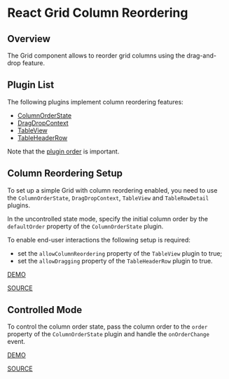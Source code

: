 # React Grid Column Reordering

## Overview

The Grid component allows to reorder grid columns using the drag-and-drop feature.

## Plugin List

The following plugins implement column reordering features:
- [ColumnOrderState](../reference/column-order-state.md)
- [DragDropContext](../reference/drag-drop-context.md)
- [TableView](../reference/table-view.md)
- [TableHeaderRow](../reference/table-header-row.md)

Note that the [plugin order](../README.md#plugin-order) is important.

## Column Reordering Setup

To set up a simple Grid with column reordering enabled, you need to use the `ColumnOrderState`, `DragDropContext`, `TableView` and `TableRowDetail` plugins.

In the uncontrolled state mode, specify the initial column order by the `defaultOrder` property of the `ColumnOrderState` plugin.

To enable end-user interactions the following setup is required:
- set the `allowColumnReordering` property of the `TableView` plugin to true;
- set the `allowDragging` property of the `TableHeaderRow` plugin to true.

[DEMO](http://devexpress.github.io/devextreme-reactive/react/grid/demos/#/column-reordering/uncontrolled)

[SOURCE](https://github.com/DevExpress/devextreme-reactive/tree/master/packages/dx-react-demos/src/bootstrap3/column-reordering/uncontrolled.jsx)

## Controlled Mode

To control the column order state, pass the column order to the `order` property of the `ColumnOrderState` plugin and handle the `onOrderChange` event.

[DEMO](http://devexpress.github.io/devextreme-reactive/react/grid/demos/#/column-reordering/controlled)

[SOURCE](https://github.com/DevExpress/devextreme-reactive/tree/master/packages/dx-react-demos/src/bootstrap3/column-reordering/controlled.jsx)
